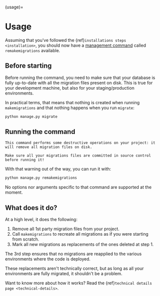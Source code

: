 (usage)=

# Usage

Assuming that you've followed the {ref}`installations steps <installation>`, you should now have a [management command](https://docs.djangoproject.com/en/stable/ref/django-admin/) called `remakemigrations` available.

## Before starting

Before running the command, you need to make sure that your database is fully up-to-date with all the migration files present on disk. This is true for your development machine, but also for your staging/production environments.

In practical terms, that means that nothing is created when running `makemigrations` and that nothing happens when you run `migrate`:

```bash
python manage.py migrate
```

## Running the command

```{caution}
This command performs some destructive operations on your project: it will remove all migration files on disk.

Make sure all your migrations files are committed in source control before running it!
```

With that warning out of the way, you can run it with:

```bash
python manage.py remakemigrations
```

No options nor arguments specific to that command are supported at the moment.

## What does it do?

At a high level, it does the following:

1. Remove all 1st party migration files from your project.
2. Call `makemigrations` to recreate all migrations as if you were starting from scratch.
3. Mark all new migrations as replacements of the ones deleted at step 1.

The 3rd step ensures that no migrations are reapplied to the various environments where the code is deployed.

These replacements aren't technically correct, but as long as all your environments are fully migrated, it shouldn't be a problem.

Want to know more about how it works? Read the {ref}`technical details page <technical-details>`.
